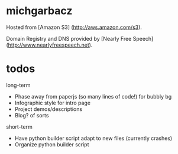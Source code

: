 michgarbacz
===========

Hosted from [Amazon S3] (http://aws.amazon.com/s3).

Domain Registry and DNS provided by [Nearly Free Speech] (http://www.nearlyfreespeech.net).


todos
=====
long-term
* Phase away from paperjs (so many lines of code!) for bubbly bg
* Infographic style for intro page
* Project demos/descriptions
* Blog? of sorts

short-term
* Have python builder script adapt to new files (currently crashes)
* Organize python builder script
